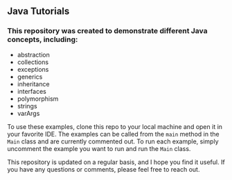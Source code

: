 ## Java Tutorials
### This repository was created to demonstrate different Java concepts, including:

* abstraction
* collections
* exceptions
* generics
* inheritance
* interfaces
* polymorphism
* strings
* varArgs

To use these examples, clone this repo to your local machine and open it in your favorite IDE.
The examples can be called from the `main` method in the `Main` class and are currently commented out.
To run each example, simply uncomment the example you want to run and run the `Main` class.

This repository is updated on a regular basis, and I hope you find it useful. If you have any questions or comments, please feel free to reach out.